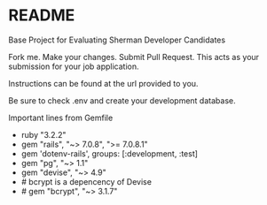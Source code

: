 # README

Base Project for Evaluating Sherman Developer Candidates

Fork me. Make your changes. Submit Pull Request.
This acts as your submission for your job application.

Instructions can be found at the url provided to you.

Be sure to check .env and create your development database.

Important lines from Gemfile

* ruby "3.2.2"
* gem "rails", "~> 7.0.8", ">= 7.0.8.1"
* gem 'dotenv-rails', groups: [:development, :test]
* gem "pg", "~> 1.1"
* gem "devise", "~> 4.9"
* \# bcrypt is a depencency of Devise
* \# gem "bcrypt", "~> 3.1.7"